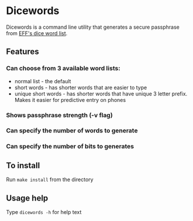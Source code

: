 # Dicewords

Dicewords is a command line utility that generates a secure passphrase from 
[EFF's dice word list](https://www.eff.org/dice).

## Features
### Can choose from 3 available word lists:
+ normal list - the default
+ short words - has shorter words that are easier to type
+ unique short words - has shorter words that have unique 3 letter prefix. 
Makes it easier for predictive entry on phones
### Shows passphrase strength (-v flag) 
### Can specify the number of words to generate 
### Can specify the number of bits to generates

## To install
Run `make install` from the directory

## Usage help
Type `dicewords -h` for help text

